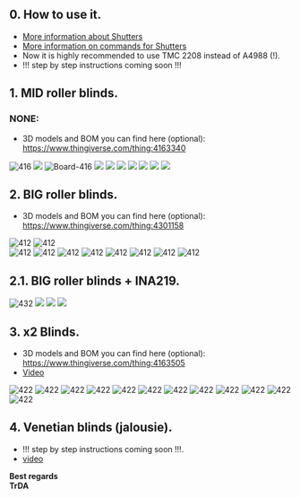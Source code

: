 ## 0. How to use it.
- [More information about Shutters](https://tasmota.github.io/docs/Blinds-and-Shutters)   
- [More information on commands for Shutters](https://tasmota.github.io/docs/Commands/#shutters)   
- Now it is highly recommended to use TMC 2208 instead of А4988 (!).   
- !!! step by step instructions coming soon !!!   

## 1. MID roller blinds.
### NONE:
- 3D models and BOM you can find here (optional):   
https://www.thingiverse.com/thing:4163340   

![416](https://raw.githubusercontent.com/TrDA-hab/Projects/master/Smart%20blinds/MID%20dlinds/416-2.jpg)
![](https://raw.githubusercontent.com/TrDA-hab/Projects/master/Smart%20blinds/MID%20dlinds/20200301_183806.jpg)
![Board-416](https://raw.githubusercontent.com/TrDA-hab/Projects/master/Smart%20blinds/MID%20dlinds/Board-416.jpg)
![](https://raw.githubusercontent.com/TrDA-hab/Projects/master/Smart%20blinds/MID%20dlinds/Box%20v4-4.png)
![](https://raw.githubusercontent.com/TrDA-hab/Projects/master/Smart%20blinds/MID%20dlinds/Box%20v5-1.png)
![](https://raw.githubusercontent.com/TrDA-hab/Projects/master/Smart%20blinds/MID%20dlinds/Box-416.jpg)
![](https://raw.githubusercontent.com/TrDA-hab/Projects/master/Smart%20blinds/MID%20dlinds/t10.png)
![](https://raw.githubusercontent.com/TrDA-hab/Projects/master/Smart%20blinds/MID%20dlinds/20200409_232319.jpg)
![](https://raw.githubusercontent.com/TrDA-hab/Projects/master/Smart%20blinds/MID%20dlinds/20200409_233041.jpg)
![](https://raw.githubusercontent.com/TrDA-hab/Projects/master/Smart%20blinds/MID%20dlinds/20200416_211911.jpg)

## 2. BIG roller blinds.
- 3D models and BOM you can find here (optional):   
https://www.thingiverse.com/thing:4301158   

![412](https://raw.githubusercontent.com/TrDA-hab/Projects/master/Smart%20blinds/BIG%20blinds%20-2/Blinds-412-2.jpg)
![412](https://raw.githubusercontent.com/TrDA-hab/Projects/master/Smart%20blinds/BIG%20blinds%20-2/Board-412.jpg)  
![412](https://raw.githubusercontent.com/TrDA-hab/Projects/master/Smart%20blinds/BIG%20blinds%20-2/002.PNG)
![412](https://raw.githubusercontent.com/TrDA-hab/Projects/master/Smart%20blinds/BIG%20blinds%20-2/Roller-gear%20v.2%20v36.png)
![412](https://raw.githubusercontent.com/TrDA-hab/Projects/master/Smart%20blinds/BIG%20blinds%20-2/Roller-gear%20v.2%20v35.jpg)
![412](https://raw.githubusercontent.com/TrDA-hab/Projects/master/Smart%20blinds/BIG%20blinds%20-2/Roller-gear%20v.2%20v37.png)
![412](https://raw.githubusercontent.com/TrDA-hab/Projects/master/Smart%20blinds/BIG%20blinds%20-2/20200416_163055.jpg)
![412](https://raw.githubusercontent.com/TrDA-hab/Projects/master/Smart%20blinds/BIG%20blinds%20-2/20200416_164141.jpg)
![412](https://raw.githubusercontent.com/TrDA-hab/Projects/master/Smart%20blinds/BIG%20blinds%20-2/20200416_164537.jpg)
![412](https://raw.githubusercontent.com/TrDA-hab/Projects/master/Smart%20blinds/BIG%20blinds%20-2/20200416_170800.jpg)

## 2.1. BIG roller blinds + INA219.
![432](https://raw.githubusercontent.com/TrDA-hab/Projects/master/Smart%20blinds/INA219/A4988-INA219%20v1.jpg)
![](https://github.com/TrDA-hab/Projects/blob/master/Smart%20blinds/INA219/A4988-INA219%20v2.jpg)
![](https://raw.githubusercontent.com/TrDA-hab/Projects/master/Smart%20blinds/INA219/20200620_173756.jpg)
![](https://raw.githubusercontent.com/TrDA-hab/Projects/master/Smart%20blinds/INA219/Roller-gear%20v.3%20v20.png)


## 3. x2 Blinds.
- 3D models and BOM you can find here (optional):   
https://www.thingiverse.com/thing:4163505   
- [Video](https://youtu.be/TFUa2v-jqgw)   

![422](https://raw.githubusercontent.com/TrDA-hab/Projects/master/Smart%20blinds/Blind%20x2/422-1.jpg)
![422](https://raw.githubusercontent.com/TrDA-hab/Projects/master/Smart%20blinds/Blind%20x2/422-2.jpg)
![422](https://raw.githubusercontent.com/TrDA-hab/Projects/master/Smart%20blinds/Blind%20x2/Board%20-%20422.jpg)
![422](https://raw.githubusercontent.com/TrDA-hab/Projects/master/Smart%20blinds/Blind%20x2/blinds-x2-NEMA-17%20v23-1.jpg)
![422](https://raw.githubusercontent.com/TrDA-hab/Projects/master/Smart%20blinds/Blind%20x2/blinds-x2-NEMA-17%20v23-2.png)
![422](https://raw.githubusercontent.com/TrDA-hab/Projects/master/Smart%20blinds/Blind%20x2/20200307_174831.jpg)
![422](https://raw.githubusercontent.com/TrDA-hab/Projects/master/Smart%20blinds/Blind%20x2/20201213_172915.jpg)
![422](https://raw.githubusercontent.com/TrDA-hab/Projects/master/Smart%20blinds/Blind%20x2/20201213_172828.jpg)
![422](https://raw.githubusercontent.com/TrDA-hab/Projects/master/Smart%20blinds/Blind%20x2/20191130_192502.jpg)
![422](https://raw.githubusercontent.com/TrDA-hab/Projects/master/Smart%20blinds/Blind%20x2/20200411_203935.jpg)
![422](https://raw.githubusercontent.com/TrDA-hab/Projects/master/Smart%20blinds/BIG%20blinds%20-2/007-2.jpg)
![422](https://raw.githubusercontent.com/TrDA-hab/Projects/master/Smart%20blinds/Blind%20x2/20200412_153343.jpg)

## 4. Venetian blinds (jalousie).
- !!! step by step instructions coming soon !!!.   
- [video](https://youtu.be/2r1aYv723qo)    

**Best regards  
TrDA**
